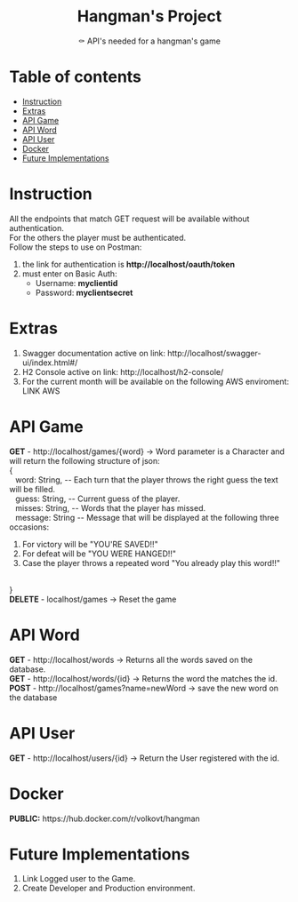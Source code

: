 <h1 align="center">Hangman's Project</h1>

<p align="center">⚰️ API's needed for a hangman's game</p>

Table of contents
=================

<!--ts-->
   * [Instruction](#instruction)
   * [Extras](#extras)
   * [API Game](#api-game)
   * [API Word](#api-word)
   * [API User](#api-user)
   * [Docker](#docker)
   * [Future Implementations](#future-implementations)
<!--te-->

Instruction
============
<p>
All the endpoints that match GET request will be available without authentication.
<br>For the others the player must be authenticated. 
<br>Follow the steps to use on Postman:
<ol>
    <li> the link for authentication is <strong>http://localhost/oauth/token</strong></li>
    <li> must enter on Basic Auth: 
                                <ul>
                                    <li>Username: <strong>myclientid</strong></li>
                                    <li>Password: <strong>myclientsecret</strong></li>
                                </ul>
    </li>
</ol>
</p>

Extras
============
<p>
    <ol>
        <li>Swagger documentation active on link: http://localhost/swagger-ui/index.html#/</li>
        <li>H2 Console active on link: http://localhost/h2-console/</li>
        <li>For the current month will be available on the following AWS enviroment: LINK AWS</li>
    </ol>
</p>

API Game
============
<p>
<strong>GET</strong> - http://localhost/games/{word} -> Word parameter is a Character and will return the following structure of json:
<br>    {
<br>&ensp;        word: String, -- Each turn that the player throws the right guess the text will be filled. 
<br>&ensp;        guess: String, -- Current guess of the player.
<br>&ensp;        misses: String, -- Words that the player has missed.
<br>&ensp;        message: String -- Message that will be displayed at the following three occasions: 
                            <ol>
                                <li>For victory will be "YOU'RE SAVED!!"</li>
                                <li>For defeat will be "YOU WERE HANGED!!"</li>
                                <li>Case the player throws a repeated word "You already play this word!!"</li>
                            </ol>    
<br>    }
<br><strong>DELETE</strong> - localhost/games -> Reset the game
</p>

API Word
============
<p>
<strong>GET</strong> - http://localhost/words -> Returns all the words saved on the database.
<br><strong>GET</strong> - http://localhost/words/{id} -> Returns the word the matches the id.
<br><strong>POST</strong> - http://localhost/games?name=newWord -> save the new word on the database
</p>

API User
============
<p>
<strong>GET</strong> - http://localhost/users/{id} -> Return the User registered with the id.
</p>

Docker
============
<p>
    <strong>PUBLIC:</strong> https://hub.docker.com/r/volkovt/hangman
</p>



Future Implementations
============
<p>
    <ol>
        <li>Link Logged user to the Game.</li>
        <li>Create Developer and Production environment.</li>
    </ol>
</p>